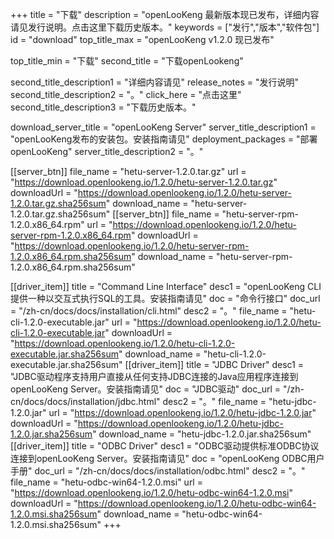 +++
title = "下载"
description = "openLooKeng 最新版本现已发布，详细内容请见发行说明。点击这里下载历史版本。"
keywords = ["发行","版本","软件包"]
id = "download"
top_title_max = "openLooKeng v1.2.0 现已发布"

top_title_min = "下载"
second_title = "下载openLookeng"

second_title_description1 = "详细内容请见"
release_notes = "发行说明"
second_title_description2 = "。"
click_here = "点击这里"
second_title_description3 = "下载历史版本。"

download_server_title = "openLooKeng Server"
server_title_description1 = "openLooKeng发布的安装包。安装指南请见"
deployment_packages = "部署openLooKeng"
server_title_description2 = "。"

[[server_btn]]
    file_name = "hetu-server-1.2.0.tar.gz"
    url = "https://download.openlookeng.io/1.2.0/hetu-server-1.2.0.tar.gz"
    downloadUrl = "https://download.openlookeng.io/1.2.0/hetu-server-1.2.0.tar.gz.sha256sum"
    download_name = "hetu-server-1.2.0.tar.gz.sha256sum"
[[server_btn]]
    file_name = "hetu-server-rpm-1.2.0.x86_64.rpm"
    url = "https://download.openlookeng.io/1.2.0/hetu-server-rpm-1.2.0.x86_64.rpm"
    downloadUrl = "https://download.openlookeng.io/1.2.0/hetu-server-rpm-1.2.0.x86_64.rpm.sha256sum"
    download_name = "hetu-server-rpm-1.2.0.x86_64.rpm.sha256sum"

[[driver_item]]
    title = "Command Line Interface"
    desc1 = "openLooKeng CLI 提供一种以交互式执行SQL的工具。安装指南请见"
    doc = "命令行接口"
    doc_url = "/zh-cn/docs/docs/installation/cli.html"
    desc2 = "。"
    file_name = "hetu-cli-1.2.0-executable.jar"
    url = "https://download.openlookeng.io/1.2.0/hetu-cli-1.2.0-executable.jar"
    downloadUrl = "https://download.openlookeng.io/1.2.0/hetu-cli-1.2.0-executable.jar.sha256sum"
    download_name = "hetu-cli-1.2.0-executable.jar.sha256sum"
[[driver_item]]
    title = "JDBC Driver"
    desc1 = "JDBC驱动程序支持用户直接从任何支持JDBC连接的Java应用程序连接到openLooKeng Server。安装指南请见"
    doc = "JDBC驱动"
    doc_url = "/zh-cn/docs/docs/installation/jdbc.html"
    desc2 = "。"
    file_name = "hetu-jdbc-1.2.0.jar"
    url = "https://download.openlookeng.io/1.2.0/hetu-jdbc-1.2.0.jar"
    downloadUrl = "https://download.openlookeng.io/1.2.0/hetu-jdbc-1.2.0.jar.sha256sum"
    download_name = "hetu-jdbc-1.2.0.jar.sha256sum"
[[driver_item]]
    title = "ODBC Driver"
    desc1 = "ODBC驱动提供标准ODBC协议连接到openLooKeng Server。安装指南请见"
    doc = "openLooKeng ODBC用户手册"
    doc_url = "/zh-cn/docs/docs/installation/odbc.html"
    desc2 = "。"
    file_name = "hetu-odbc-win64-1.2.0.msi"
    url = "https://download.openlookeng.io/1.2.0/hetu-odbc-win64-1.2.0.msi"
    downloadUrl = "https://download.openlookeng.io/1.2.0/hetu-odbc-win64-1.2.0.msi.sha256sum"
    download_name = "hetu-odbc-win64-1.2.0.msi.sha256sum"
+++
